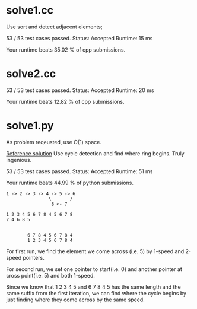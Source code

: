 # solve1.cc

Use sort and detect adjacent elements;

53 / 53 test cases passed.
Status: Accepted
Runtime: 15 ms

Your runtime beats 35.02 % of cpp submissions.

# solve2.cc

53 / 53 test cases passed.
Status: Accepted
Runtime: 20 ms

Your runtime beats 12.82 % of cpp submissions.


# solve1.py

As problem reqeusted, use O(1) space.

[Reference solution](http://bookshadow.com/weblog/2015/09/28/leetcode-find-duplicate-number/) Use cycle detection and find where ring begins. Truly ingenious.

53 / 53 test cases passed.
Status: Accepted
Runtime: 51 ms

Your runtime beats 44.99 % of python submissions.

```
1 -> 2 -> 3 -> 4 -> 5 -> 6
                \       /
                 8 <- 7

1 2 3 4 5 6 7 8 4 5 6 7 8
2 4 6 8 5 


        6 7 8 4 5 6 7 8 4
        1 2 3 4 5 6 7 8 4
```

For first run, we find the element we come across (i.e. 5) by 1-speed and 2-speed pointers.

For second run, we set one pointer to start(i.e. 0) and another pointer at cross point(i.e. 5) and both 1-speed.

Since we know that 1 2 3 4 5 and 6 7 8 4 5 has the same length and the same suffix from the first iteration, we can find where the cycle begins by just finding where they come across by the same speed.
